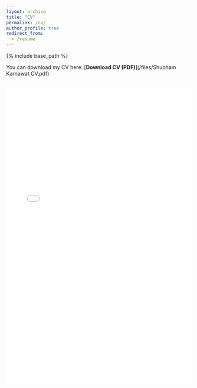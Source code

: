 ```yaml
---
layout: archive
title: "CV"
permalink: /cv/
author_profile: true
redirect_from:
  - /resume
---
```


{% include base_path %}

You can download my CV here: [**Download CV (PDF)**](/files/Shubham Karnawat CV.pdf)

<br>

<iframe src="/files/Shubham Karnawat CV.pdf" width="100%" height="800px" style="border: none;">
  <p>Your browser does not support PDFs. Please <a href="/files/Shubham Karnawat CV.pdf">download the CV</a> to view it.</p>
</iframe>
